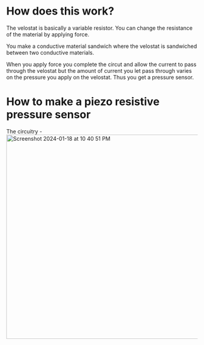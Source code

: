 # How does this work?
The velostat is basically a variable resistor. You can change the resistance of the material by applying force.

You make a conductive material sandwich where the velostat is sandwiched between two conductive materials. 

When you apply force you complete the circut and allow the current to pass through the velostat but the amount of current you let pass through varies on the pressure you apply on the velostat. Thus you get a pressure sensor. 


# How to make a piezo resistive pressure sensor

The circuitry
    - <img width="539" alt="Screenshot 2024-01-18 at 10 40 51 PM" src="https://github.com/jaekim24/Smart_Sock/assets/62858192/43408b08-db71-404e-809e-0b51b8acc830">

